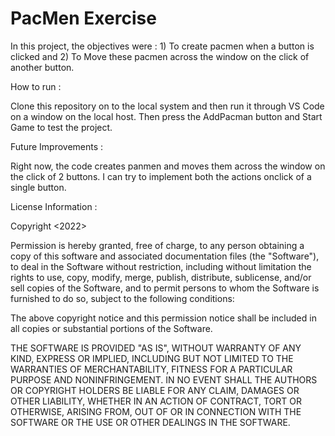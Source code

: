 # PacMen Exercise
In this project, the objectives were : 1) To create pacmen when a button is clicked and 2) To Move these pacmen across the window on the click of another button.

<h>How to run :</h>

<body>Clone this repository on to the local system and then run it through VS Code on a window on the local host. Then press the AddPacman button and Start Game to test the project.</body>

<h>Future Improvements :</h>

<body>Right now, the code creates panmen and moves them across the window on the click of 2 buttons. I can try to implement both the actions onclick of a single button.</body>

<h>License Information :</h>

Copyright <2022> <MIT>
<body>Permission is hereby granted, free of charge, to any person obtaining a copy of this software and associated documentation files (the "Software"), to deal in the Software without restriction, including without limitation the rights to use, copy, modify, merge, publish, distribute, sublicense, and/or sell copies of the Software, and to permit persons to whom the Software is furnished to do so, subject to the following conditions:

The above copyright notice and this permission notice shall be included in all copies or substantial portions of the Software.

THE SOFTWARE IS PROVIDED "AS IS", WITHOUT WARRANTY OF ANY KIND, EXPRESS OR IMPLIED, INCLUDING BUT NOT LIMITED TO THE WARRANTIES OF MERCHANTABILITY, FITNESS FOR A PARTICULAR PURPOSE AND NONINFRINGEMENT. IN NO EVENT SHALL THE AUTHORS OR COPYRIGHT HOLDERS BE LIABLE FOR ANY CLAIM, DAMAGES OR OTHER LIABILITY, WHETHER IN AN ACTION OF CONTRACT, TORT OR OTHERWISE, ARISING FROM, OUT OF OR IN CONNECTION WITH THE SOFTWARE OR THE USE OR OTHER DEALINGS IN THE SOFTWARE.</body>
